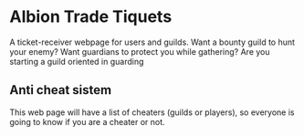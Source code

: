 # Albion Trade Tiquets

A ticket-receiver webpage for users and guilds. Want a bounty guild to hunt your enemy? Want guardians to protect you while gathering? Are you starting a guild oriented in guarding 

## Anti cheat sistem

This web page will have a list of cheaters (guilds or players), so everyone is going to know if you are a cheater or not.

